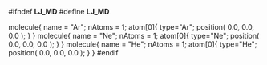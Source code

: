 #ifndef __LJ_MD__
#define __LJ_MD__

molecule{
  name = "Ar";
  nAtoms = 1;
  atom[0]{
     type="Ar";
     position( 0.0, 0.0, 0.0 );
  }
}
molecule{
  name = "Ne";
  nAtoms = 1;
  atom[0]{
     type="Ne";
     position( 0.0, 0.0, 0.0 );
  }
}
molecule{
  name = "He";
  nAtoms = 1;
  atom[0]{
     type="He";
     position( 0.0, 0.0, 0.0 );
  }
}
#endif
